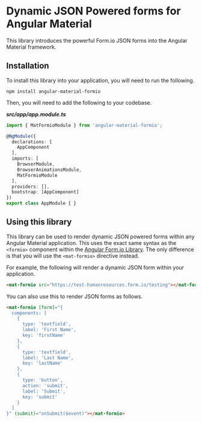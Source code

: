 # Dynamic JSON Powered forms for Angular Material

This library introduces the powerful Form.io JSON forms into the Angular Material framework.

## Installation

To install this library into your application, you will need to run the following.

```
npm install angular-material-formio
```

Then, you will need to add the following to your codebase.

***src/app/app.module.ts***
```ts
import { MatFormioModule } from 'angular-material-formio';

@NgModule({
  declarations: [
    AppComponent
  ],
  imports: [
    BrowserModule,
    BrowserAnimationsModule,
    MatFormioModule
  ],
  providers: [],
  bootstrap: [AppComponent]
})
export class AppModule { }
```

## Using this library
This library can be used to render dynamic JSON powered forms within any Angular Material application. This uses the exact same syntax as the ```<formio>``` component within the [Angular Form.io Library](https://github.com/formio/angular-formio). The only difference is that you will use the ```<mat-formio>``` directive instead.

For example, the following will render a dynamic JSON form within your application.

```html
<mat-formio src="https://test-humanresources.form.io/testing"></mat-formio>
```

You can also use this to render JSON forms as follows.

```html
<mat-formio [form]="{
  components: [
    {
      type: 'textfield',
      label: 'First Name',
      key: 'firstName'
    },
    {
      type: 'textfield',
      label: 'Last Name',
      key: 'lastName'
    },
    {
      type: 'button',
      action: 'submit',
      label: 'Submit',
      key: 'submit'
    }
  ]
}" (submit)="onSubmit($event)"></mat-formio>
```
